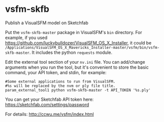 # vsfm-skfb
Publish a VisualSFM model on Sketchfab

Put the ```vsfm-skfb-master``` package in VisualSFM's ```bin``` directory. For example, if you used https://github.com/luckybulldozer/VisualSFM_OS_X_Installer, it could be ```/Applications/VisualSFM_OS_X_Mavericks_Installer-master/vsfm/bin/vsfm-skfb-master```. It includes the python ```requests``` module.

Edit the external tool section of your ```nv.ini``` file. You can add/change arguments when you run the tool, but it's convenient to store the basic command, your API token, and stdin, for example:

```
#Some external applications to run from VisualSFM.
#%s will be replaced by the nvm or ply file title.
param_external_tool1 python vsfm-skfb-master -t API_TOKEN '%s.ply'
```

You can get your Sketchfab API token here: https://sketchfab.com/settings/password

For details: http://ccwu.me/vsfm/index.html

